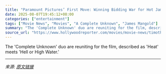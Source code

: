 ```yaml
---
title: "Paramount Pictures’ First Move: Winning Bidding War for Hot James Mangold, Timothée Chalamet Movie Package ‘High Side’"
date: 2025-08-07T19:45:12+08:00
categories: ["entertainment"]
tags: ["Movie News", "Movies", "A Complete Unknown", "James Mangold"]
summary: "The 'Complete Unknown' duo are reuniting for the film, described as 'Heat' meets 'Hell or High Water.'"
source_url: "https://www.hollywoodreporter.com/movies/movie-news/timothee-chalamet-movie-package-high-side-1236339705/"
---
```


The 'Complete Unknown' duo are reuniting for the film, described as 'Heat' meets 'Hell or High Water.'

---

*来源: [原文链接](https://www.hollywoodreporter.com/movies/movie-news/timothee-chalamet-movie-package-high-side-1236339705/)*
